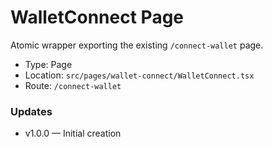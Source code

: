 # WalletConnect Page

Atomic wrapper exporting the existing `/connect-wallet` page.

- Type: Page
- Location: `src/pages/wallet-connect/WalletConnect.tsx`
- Route: `/connect-wallet`

### Updates
- v1.0.0 — Initial creation

